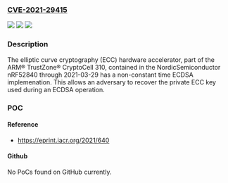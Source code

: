 ### [CVE-2021-29415](https://cve.mitre.org/cgi-bin/cvename.cgi?name=CVE-2021-29415)
![](https://img.shields.io/static/v1?label=Product&message=n%2Fa&color=blue)
![](https://img.shields.io/static/v1?label=Version&message=n%2Fa&color=blue)
![](https://img.shields.io/static/v1?label=Vulnerability&message=n%2Fa&color=brighgreen)

### Description

The elliptic curve cryptography (ECC) hardware accelerator, part of the ARM® TrustZone® CryptoCell 310, contained in the NordicSemiconductor nRF52840 through 2021-03-29 has a non-constant time ECDSA implemenation. This allows an adversary to recover the private ECC key used during an ECDSA operation.

### POC

#### Reference
- https://eprint.iacr.org/2021/640

#### Github
No PoCs found on GitHub currently.

